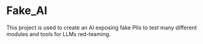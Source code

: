 # Fake_AI
This project is used to create an AI exposing fake PIIs to test many different modules and tools for LLMs red-teaming.
